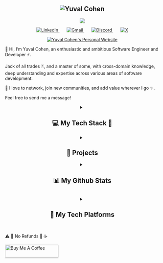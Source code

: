 <h2 align="center">
  <img src="https://readme-typing-svg.demolab.com?font=Fira+Code&size=35&duration=50&pause=3000&color=32de84&center=true&vCenter=true&width=500&height=50&lines=Yuval+Cohen;" alt="Yuval Cohen" />
</h2>
<p align="center">
  <a href="https://github.com/yuval-cohen-dev">
    <img src="https://readme-typing-svg.demolab.com/?lines=Software%20Engineer;Researcher%20and%20Developer;Lifelong%20Learner%20and%20Thinker&font=FiraCode%C2%A2er=true&width=440&height=45&color=DA70D6&vCenter=true&pause=1000&size=22" 
        />
    </a>
</p>
<p align="center">
    <a href="https://www.linkedin.com/in/yuval-cohen-dev">
        <img 
            alt="LinkedIn" 
            title="LinkedIn" 
            src="https://img.shields.io/badge/LinkedIn-0077B5?style=for-the-badge&logo=invision&logoColor=white"/>
    </a>
    &#8287;&#8287;&#8287;&#8287;&#8287;
    <a href="mailto:cohenyuval315@gmail.com">
        <img 
            alt="Gmail" 
            title="Email" 
            src="https://img.shields.io/badge/Gmail-B22222?style=for-the-badge&logo=gmail&logoColor=white"/>
    </a>    
    &#8287;&#8287;&#8287;&#8287;&#8287;          
    <a href="https://discord.com/users/355745340441362432">
        <img 
            alt="Discord" 
            title="Discord" 
            src="https://img.shields.io/badge/Discord-5865F2?style=for-the-badge&logo=discord&logoColor=white"/>
    </a>     
    &#8287;&#8287;&#8287;&#8287;&#8287;
    <a href="https://twitter.com/@YwblK">
        <img 
            alt="X" 
            title="X (formerly Twitter)" 
            src="https://img.shields.io/badge/twitter-000000?style=for-the-badge&logo=X&logoColor=white"/>
    </a> 
</p>

<p align="center">
<div align="center">
<a href="https://www.yuval-cohen.com" target="_blank">
    <img 
        alt="Yuval Cohen's Personal Website" 
        title="Yuval Cohen" 
        src="https://img.shields.io/badge/Personal%20Website-%20Y%20C%20-black?style=for-the-badge&logo=awwwards&logoColor=black&labelColor=91DD93"/>
    </a>
</div>
</p>
<div>
<p>
👋 Hi, I’m Yuval Cohen, an enthusiastic and ambitious Software Engineer and Developer ⚡️.
</p>

<p >
Jack of all trades 🃏, and a master of some, with cross-domain knowledge, deep understanding and expertise across various areas of software development.
</p>

<p >
🤝 I love to network, join new communities, and add value wherever I go ✨. 
</p>
<p >
 Feel free to send me a message!
 </p>
</div>    
<div align="center">
<details> 
    <summary>
        <h2>💻 My Tech Stack 📱</h2>
    </summary>
    </br>
    <p><span> 
        ⚠️ <strong>Important!</strong>
    </span>

⚠️ <strong>Important!</strong>: My tech stack follows a **top-left to bottom-right**. Please Keep this in mind as you explore!.
The Order hierarchy based , on 🏆 experience, 🚀 frequency of use, ❤️ preference, or 🎯 go-to choices. 

⚠️ <strong>Important!</strong>: This isn't a comprehensive list. Some lesser-known or use-case-specific technologies and libraries aren’t included here. Consider this a general overview of my main tools!

⚠️ <strong>Important!</strong>: Some sections may appear detailed or repetitive, but I assure you everything here is accurate and honest. While there are other topics I might explore in the future, I’ve only included skills and knowledge I have real experience with.
 This list reflects over decades of hands-on work in planning, designing, implementing, and testing, in addition to my bachelor’s degree.
</p>
</br>
<h3>
    👨‍💻 My Programming Languages
</h3>
</br>
<p>
    <a href="https://github.com/search?q=user%3Acohenyuval315+language%3Apython"><img alt="Python" src="https://img.shields.io/badge/Python-3776AB.svg?logo=python&logoColor=white"></a>
    <a href="https://github.com/search?q=user%3Acohenyuval315+language%3Ajavascript"><img alt="JavaScript" src="https://img.shields.io/badge/JavaScript-F7DF1E.svg?logo=javascript&logoColor=black"></a>
    <a href="https://github.com/search?q=user%3Acohenyuval315+language%3AtypeScript"><img alt="TypeScript" src="https://img.shields.io/badge/TypeScript-007ACC.svg?logo=typescript&logoColor=white"></a>
    <a href="https://github.com/search?q=user%3Acohenyuval315+language%3Ac"><img alt="C" src="https://custom-icon-badges.demolab.com/badge/C-00599C.svg?logo=c-in-hexagon&logoColor=white"></a>
    <a href="https://github.com/search?q=user%3Acohenyuval315+language%3Acpp"><img alt="C++" src="https://custom-icon-badges.demolab.com/badge/C++-00599C.svg?logo=cpp2&logoColor=white"></a>
    <a href="https://github.com/search?q=user%3Acohenyuval315+language%3Agolang"><img alt="Golang" src="https://img.shields.io/badge/Go-00ADD8.svg?logo=Go&logoColor=white"></a>
    <a href="https://github.com/search?q=user%3Acohenyuval315+language%3Ajava"><img alt="Java" src="https://custom-icon-badges.demolab.com/badge/Java-007396.svg?logo=java&logoColor=white"></a>
<a href="https://github.com/search?q=user%3Acohenyuval315+language%3Asql"><img alt="SQL" src="https://custom-icon-badges.demolab.com/badge/SQL-025E8C.svg?logo=database&logoColor=white"></a>    
    <a href="https://github.com/search?q=user%3Acohenyuval315+language%3Abash"><img alt="Bash" src="https://img.shields.io/badge/Bash-121011.svg?logo=gnu-bash&logoColor=white"></a>
    <a href="https://github.com/search?q=user%3Acohenyuval315+language%3Acsharp"><img alt="C#" src="https://custom-icon-badges.demolab.com/badge/C%23-68217A.svg?logo=cs2&logoColor=white"></a>
    <a href="https://github.com/search?q=user%3Acohenyuval315+language%3Scala"><img alt="Scala" src="https://custom-icon-badges.demolab.com/badge/Scala-DC322F.svg?logo=scala&logoColor=white"></a>    
    <a href="https://github.com/search?q=user%3Acohenyuval315+language%3Aassembly"><img alt="MIPS Assembly" src="https://custom-icon-badges.demolab.com/badge/Assembly-525252.svg?logo=asm-hex&logoColor=white"></a>
    </br>
    </br>    
    <h4> Markup and Data Formats</h4>
    <a href="https://github.com/search?q=user%3Acohenyuval315+language%3Amarkdown"><img alt="Markdown" src="https://img.shields.io/badge/Markdown-000000.svg?logo=markdown&logoColor=white"></a>    
    <a href="https://github.com/search?q=user%3Acohenyuval315+language%3Ahtml"><img alt="HTML" src="https://img.shields.io/badge/HTML-E34F26.svg?logo=html5&logoColor=white"></a>
    <a href="https://github.com/search?q=user%3Acohenyuval315+language%3Acss"><img alt="CSS" src="https://img.shields.io/badge/CSS-1572B6.svg?logo=css3&logoColor=white"></a>
    <a href="https://github.com/search?q=user%3Acohenyuval315+language%3Atex"><img alt="LaTeX" src="https://img.shields.io/badge/LaTeX-008080.svg?logo=LaTeX&logoColor=white"></a>
    <a href="#"><img alt="XML" src="https://img.shields.io/badge/XML-767C52.svg?logo=xml&logoColor=fff"></a>
    <a href="#"><img alt="JSON" src="https://img.shields.io/badge/JSON-000?logo=json&logoColor=fff"></a>
    <a href="#"><img alt="YAML" src="https://img.shields.io/badge/YAML-purple?logo=yaml&logoColor=fff"></a>
    <a href="#"><img alt="Protobuf" src="https://img.shields.io/badge/Protobuf-white?logo=protobuf&logoColor=fff"></a>
    <a href="#"><img alt="Binary" src="https://img.shields.io/badge/Binary-000?logo=archive&style=flat&logoColor=fff"></a>
</p>
</br>
<h3>
⚔️ My Core Stack 🛡
</h3>
</br>
<p>
    These are the tools and technologies that are always by my side when I code.
</p>
</br>
<p>
        <a href="#"><img alt="Linux" src="https://img.shields.io/badge/Linux-black.svg?style=for-the-badge&logo=linux&logoColor=white"></a>   
        <a href="#"><img alt="Ubuntu" src="https://img.shields.io/badge/Ubuntu-E95420?style=for-the-badge&logo=ubuntu&logoColor=white"></a>      
        <a href="#"><img alt="Oh My Zsh" src="https://img.shields.io/badge/Zsh-4E4E4E?logo=zsh&style=for-the-badge&logoColor=ffffff"></a>     
        <a href="#"><img alt="Git" src="https://img.shields.io/badge/Git-F05032.svg?logo=git&logoColor=white&style=for-the-badge"></a>                     
        <a href="#"><img alt="Docker" src="https://img.shields.io/badge/Docker-2496ED.svg?style=for-the-badge&logo=docker&logoColor=white"></a>
        <a href="#"><img alt="Docker Compose" src="https://img.shields.io/badge/Docker%20Compose-FF5C8D.svg?style=for-the-badge&logo=docker&logoColor=white"></a>        
        <a href="#"><img alt="Dev Containers" src="https://img.shields.io/static/v1?style=for-the-badge&message=Devcontainers&color=2496ED&logo=Docker&logoColor=FFFFFF&label="/></a>   
        <a href="#"><img alt="Visual_Studio_Code" src ="https://img.shields.io/badge/Visual_Studio_Code-0078D4?style=for-the-badge&logo=visual%20studio%20code&logoColor=white"></a>                          
    </p>   
</br>
<h3>
🏰 My Main IDEs  🛸
</h3>
</br>
<p>
    I'm also familiar with others like Android Studio, R, and Eclipse, but I mainly use the ones listed here.
</p>
</br>
<p>              
        <a href="#"><img alt="Visual_Studio_Code" src ="https://img.shields.io/badge/Visual_Studio_Code-0078D4?style=for-the-badge&logo=visual%20studio%20code&logoColor=white"></a>    
        <a href="#"><img alt="Pycharm" src="https://img.shields.io/badge/PyCharm-000000.svg?&style=for-the-badge&logo=PyCharm&logoColor=white"></a>        
        <a href="#"><img alt="Visual Studio" src ="https://img.shields.io/badge/Visual_Studio-5C2D91?style=for-the-badge&logo=visual%20studio&logoColor=white"></a> 
        </br>                                        
    </p>    

</br>
<details>
    <summary>
        <h3>🛠️ My Tech Stack Breakdown ⛏</h3>
    </summary>   
    <p>
        Frameworks and libraries are listed by programming language. 
        🔝 The top ones are core and used indefinitely, 
        while project-specific tools 🔧 are not included—only the main ones are shown.
    </p>   
    <details>
        <summary><h3>🐉 Python 🐲</h3></summary> 
        </br>
        <p>
            Python is one of my goto programing languages. I’m well-versed in its built-in libraries and follow PEP guidelines, with experience rooted in practical use and the official documentation.
        </p>
        </br>
        <p>
            <a href="#"><img alt="pyproject.toml" src="https://img.shields.io/badge/pyproject.toml-FB9CD7?style=for-the-badge&logo=python&logoColor=black"/></a>
            <a href="#"><img alt="pip" src="https://img.shields.io/badge/pip-3776AB?style=for-the-badge&logo=pypi&logoColor=white"/></a>
            <a href="#"><img alt="uv" src="https://img.shields.io/badge/uv-FFD43B?style=for-the-badge&logo=python&logoColor=black"/></a>
            <a href="#"><img alt="ruff" src="https://img.shields.io/badge/ruff-%23d7ff64?style=for-the-badge&logo=ruff&logoColor=black"/></a>
            <a href="#"><img alt="pre-commit" src="https://img.shields.io/badge/pre%20commit-blue?style=for-the-badge&logo=pre-commit&logoColor=white"/></a>
            <a href="#"><img alt="black" src="https://img.shields.io/badge/black-black?style=for-the-badge"/></a>
            <a href="#"><img alt="isort" src="https://img.shields.io/badge/isort-1f425f?style=for-the-badge&logo=python&logoColor=white"/></a>
            <a href="#"><img alt="pylint" src="https://img.shields.io/badge/pylint-FFD43B?style=for-the-badge&logo=python&logoColor=black"/></a>
            <a href="#"><img alt="pyright" src="https://img.shields.io/badge/pyright-007ACC?style=for-the-badge&logo=typescript&logoColor=white"/></a>
            <a href="#"><img alt="mypy" src="https://img.shields.io/badge/mypy-2C5F2D?style=for-the-badge&logo=python&logoColor=white"/></a>                
        <p>        
        <br/>
            <h4> 🚀 Frameworks </h4>
            </br>
            <p>
                <a href="#"><img alt="cython" src="https://img.shields.io/badge/cython-%23dffcef.svg?style=for-the-badge&logo=python&logoColor=lightgreen"/></a>
                <a href="#"><img alt="pytest" src="https://img.shields.io/badge/pytest-%23ffffff.svg?style=for-the-badge&logo=pytest&logoColor=2f9fe3"/></a>
                <a href="#"><img alt="Pydantic" src="https://img.shields.io/badge/Pydantic-E92063?style=for-the-badge&logo=Pydantic&logoColor=white"/></a>
                <a href="#"><img alt="sqlalchemy" src="https://img.shields.io/badge/sqlalchemy-%23013243.svg?style=for-the-badge&logo=python&logoColor=white"/></a>
                <a href="#"><img alt="fastapi" src="https://img.shields.io/badge/fastapi-109989?style=for-the-badge&logo=FASTAPI&logoColor=white"/></a>
                <a href="#"><img alt="starlette" src="https://img.shields.io/badge/starlette-%23ffaaff.svg?style=for-the-badge&logo=python&logoColor=purple"/></a>
                <a href="#"><img alt="uvicorn" src="https://img.shields.io/badge/uvicorn-%23ffadda.svg?style=for-the-badge&logo=python&logoColor=black"/></a>
                <a href="#"><img alt="gunicorn" src="https://img.shields.io/badge/gunicorn-%23ffffff.svg?style=for-the-badge&logo=python&logoColor=black"/></a>
                <a href="#"><img alt="Flask" src="https://img.shields.io/badge/Flask-000000?style=for-the-badge&logo=flask&logoColor=white"/></a>
                <a href="#"><img alt="Django" src="https://img.shields.io/badge/Django-092E20?style=for-the-badge&logo=django&logoColor=green"/></a>
                </br>
                </br>
                <a href="#"><img alt="AI And Machine Learning" src="https://img.shields.io/badge/AI%20and%20Machine Learning-black?style=for-the-badge&logo=python&logoColor=black&label=described below"/></a>    
            </p>                     
        <br/>
            <h4>📚 Libraries 📖</h4>
            </br>
            <p>
                <a href="#"><img alt="Locust" src="https://img.shields.io/badge/Locust-%23ffffff.svg?style=for-the-badge&logo=Locust&logoColor=2f9fe3"/></a>
                <a href="#"><img alt="Scrapy" src="https://img.shields.io/badge/Scrapy-%23ffffff.svg?style=for-the-badge&logo=beautifulsoup&logoColor=2f9fe3"/></a>    
                <a href="#"><img alt="BeautifulSoup" src="https://img.shields.io/badge/BeautifulSoup-%23ffffff.svg?style=for-the-badge&logo=beautifulsoup&logoColor=2f9fe3"/></a>
                <a href="#"><img alt="selenium" title="selenium" src="https://img.shields.io/badge/-selenium-%43B02A?style=for-the-badge&logo=selenium&logoColor=white"/></a>
            </p>
        </br>
        <h4>🪛 Tools 📖</h4>
        <p>
                I'm familiar with a variety of excellent tools, but I prefer the top ones. That said, the following tools hold a special place in my stack and are used on many occasions for their unique value.
        </p>     
        </br>
        <p>
            <a href="#"><img alt="pyenv" src="https://img.shields.io/badge/pyenv-4B8BBE?style=for-the-badge&logo=python&logoColor=white"/></a>
            <a href="#"><img alt="bandit" src="https://img.shields.io/badge/bandit-red?style=for-the-badge&logo=python&logoColor=white"/></a>
            <a href="#"><img alt="flake8" src="https://img.shields.io/badge/flake8-lightgrey?style=for-the-badge&logo=python&logoColor=black"/></a>
            <a href="#"><img alt="autopep8" src="https://img.shields.io/badge/autopep8-00A896?style=for-the-badge&logo=python&logoColor=white"/></a>
            <a href="#"><img alt="pyupdate" src="https://img.shields.io/badge/pyupdate-orange?style=for-the-badge&logo=python&logoColor=white"/></a>
            <a href="#"><img alt="creosote" src="https://img.shields.io/badge/CREOSOTE-8B0000?style=for-the-badge&logo=python&logoColor=white"/></a>
            <a href="#"><img alt="Code spell" src="https://img.shields.io/badge/codespell-4285F4?style=for-the-badge&logo=pre-commit&logoColor=FAB040"></a>           
        </p>
    </br>
    </details>
    <!-- 
     -->
    <details>
        <summary><h3>🐬 Javascript / Typescript ❄️</h3></summary> 
        <p>
            🏴‍☠️ Pirates 🦜
        </p>
        <p>
            <a href="#"><img alt="Node.js" src="https://img.shields.io/badge/Node%20js-339933?style=for-the-badge&logo=nodedotjs&logoColor=white" /></a>
            <a href="#"><img alt="npm" src="https://img.shields.io/badge/npm-CB3837?style=for-the-badge&logo=npm&logoColor=white" /></a>
            <a href="#"><img alt="Yarn" src="https://img.shields.io/badge/Yarn-2C8EBB?style=for-the-badge&logo=yarn&logoColor=white" /></a>
            <a href="#"><img alt="Bun" src="https://img.shields.io/badge/Bun-%23000000.svg?style=for-the-badge&logo=bun&logoColor=white" /></a>     
        </p>   
            <h4>🦄 Frameworks</h4>
            </br>
            <p>
                <a href="#"><img alt="Express.js" src="https://img.shields.io/badge/Express.js-%23404d59.svg?style=for-the-badge&logo=express&logoColor=%2361DAFB" /></a>
                <a href="#"><img alt="Fastify" src="https://img.shields.io/badge/-Fastify-000000?style=for-the-badge&logo=fastify&logoColor=white" /></a>
                <a href="#"><img alt="React" src="https://img.shields.io/badge/React-20232A?style=for-the-badge&logo=react&logoColor=61DAFB" /></a>
                <a href="#"><img alt="React Native" src="https://img.shields.io/badge/react_native-%2320232a.svg?style=for-the-badge&logo=react&logoColor=%2361DAFB" /></a>                    
                <a href="#"><img alt="Next.js" src="https://img.shields.io/badge/next%20js-000000?style=for-the-badge&logo=nextdotjs&logoColor=white" /></a>
                <a href="#"><img alt="Redux" src="https://img.shields.io/badge/Redux-593D88?style=for-the-badge&logo=redux&logoColor=white" /></a>
                <a href="#"><img alt="RxJS" src="https://img.shields.io/badge/rxjs-%23B7178C.svg?style=for-the-badge&logo=reactivex&logoColor=white" /></a>
                <a href="#"><img alt="Expo" src="https://img.shields.io/badge/Expo-white?logo=expo&style=for-the-badge&logoColor=blue" /></a>
                <a href="#"><img alt="Electron" src="https://img.shields.io/badge/Electron-2B2E3A?logo=electron&style=for-the-badge&logoColor=%2361DAFB" /></a>
                <a href="#"><img alt="Jest" src="https://img.shields.io/badge/Jest-C21325?style=for-the-badge&logo=jest&logoColor=white" /></a>
                <a href="#"><img alt="TailwindCSS" src="https://img.shields.io/badge/TailwindCSS-38B2AC?style=for-the-badge&logo=tailwindcss&logoColor=white" /></a>    
            </p>                    
          <h4>🦚 Tools</h4>
            </br>
            <p>
                <a href="#"><img alt="Webpack" src="https://img.shields.io/badge/webpack-%238DD6F9.svg?style=for-the-badge&logo=webpack&logoColor=black" /></a>                    
                <a href="#"><img alt="ESLint" src="https://img.shields.io/badge/ESLint-4B32C3?style=for-the-badge&logo=eslint&logoColor=white" /></a>
                <a href="#"><img alt="Babel" src="https://img.shields.io/badge/lint--staged-46a2f1?style=for-the-badge&logo=github-actions&logoColor=white" /></a>
                <a href="#"><img alt="Prettier" src="https://img.shields.io/badge/Prettier-F7B93E?style=for-the-badge&logo=prettier&logoColor=black" /></a>
                <a href="#"><img alt="Husky" src="https://img.shields.io/badge/Husky-000000?style=for-the-badge&logo=husky&logoColor=white" /></a>
                <a href="#"><img alt="lint-staged" src="https://img.shields.io/badge/lint--staged-46a2f1?style=for-the-badge&logo=github-actions&logoColor=white" /></a>
            </p>
            <h4>🦩 Libraries</h4>
            </br>
            <p>
                <a href="#"><img alt="Lodash" src="https://img.shields.io/badge/Lodash-3492FF?style=for-the-badge&logo=lodash&logoColor=white" /></a>
                <a href="#"><img alt="Date-fns" src="https://img.shields.io/badge/Date--fns-29b6f6?style=for-the-badge&logo=javascript&logoColor=white" /></a>
                <a href="#"><img alt="Zod" src="https://img.shields.io/badge/zod-%233068b7.svg?style=for-the-badge&logo=zod&logoColor=white" /></a>
                <a href="#"><img alt="d3.js" src="https://img.shields.io/badge/d3%20js-F9A03C?style=for-the-badge&logo=d3.js&logoColor=white" /></a>
                <a href="#"><img alt="PixiJS" src="https://img.shields.io/badge/Pixijs%20js-F9A03C?style=for-the-badge&logo=d3.js&logoColor=white" /></a>
                <a href="#"><img alt="Framer Motion" src="https://img.shields.io/badge/Framer%20Motion-EA4C89?style=for-the-badge&logo=framer&logoColor=white" /></a>
                <a href="#"><img alt="Moment.js" src="https://img.shields.io/badge/Moment.js-8D46E7?style=for-the-badge&logo=moment&logoColor=white" /></a>
                <a href="#"><img alt="Quill" src="https://img.shields.io/badge/Quill-000000?style=for-the-badge&logo=quill&logoColor=white" /></a>
                <a href="#"><img alt="Draft.js" src="https://img.shields.io/badge/Draft.js-000000?style=for-the-badge&logo=draft.js&logoColor=white" /></a>
            </p>
            </br>
            </br>
    </details>
    <!-- 
     -->
    <details>
        <summary><h3>🦍 C / C++ 🦅</h3></summary>    
        <p>
            C and C++ are powerful but need the right use case to shine. Python usually wins for efficiency, but I enjoy dabbling in parallel and distributed computing, and have fun with Unity and Arduino projects.
        </p>   
        <p>                
            <a href="#"><img alt="Makefile" src="https://img.shields.io/badge/makefile-red.svg?style=for-the-badge&logo=makefile&logoColor=black"></a>                   
            <a href="#"><img alt="MPI" src="https://img.shields.io/badge/MPI-%23FFFFFF.svg?style=for-the-badge&logoColor=white"/></a>  
            <a href="#"><img alt="OpenMP" src="https://img.shields.io/badge/OpenMP-%2376B900.svg?style=for-the-badge&logoColor=white"/></a>          
            <a href="#"><img alt="Cuda" src="https://img.shields.io/badge/cuda-000000.svg?style=for-the-badge&logo=nVIDIA&logoColor=green"></a>                
            <a href="#"><img alt="OpenCV" src="https://img.shields.io/badge/opencv-%23white.svg?style=for-the-badge&logo=opencv&logoColor=white"/></a>             
            <a href="#"><img alt="OpenGL" src="https://img.shields.io/badge/OpenGL-%23FFFFFF.svg?style=for-the-badge&logo=opengl"/></a>   
            <a href="#"><img alt="Unity" src ="https://img.shields.io/badge/Unity-00979D?style=for-the-badge&logo=unity&logoColor=white"></a>                       
            <a href="#"><img alt="Arduino" src ="https://img.shields.io/badge/Arduino-00979D?style=for-the-badge&logo=arduino&logoColor=white"></a>                       
        </p>
        </br>
        </br>
    </details>            
    <details>
        <summary><h3>🦕 Java / Scala 🐦‍🔥</h3></summary>
        <p>
        </br>
            <a href="#"><img alt="Spring Boot" src="https://img.shields.io/badge/Spring%20Boot-6DB33F?style=for-the-badge&logo=springboot&logoColor=fff"></a>      
            <a href="#"><img alt="gradle" src ="https://img.shields.io/badge/gradle-02303A?style=for-the-badge&logo=gradle&logoColor=white"></a>          
            <a href="#"><img alt="Android" src="https://img.shields.io/badge/Android-3DDC84?style=for-the-badge&logo=android&logoColor=white"></a> 
            <a href="#"><img alt="Spark" src="https://img.shields.io/badge/Spark-3DDC84?style=for-the-badge&logo=spark&logoColor=white"></a>   
        </p>
    </details>
    </br>
    </br>
</details>                                

<details>
    <summary><h3>✈️ Softwares</h3></summary>  
    </br>
    <p>
        Tools I'm familiar with, enjoy working with, and find incredibly powerful.
    </p>
    </br>
    <p>
        <a href="#"><img alt="Apache Kafka" src="https://img.shields.io/badge/Apache_Kafka-231F20?style=for-the-badge&logo=apache-kafka&logoColor=white"></a>
        <a href="#"><img alt="Apache_Spark" src ="https://img.shields.io/badge/Apache_Spark-FFFFFF?style=for-the-badge&logo=apachespark&logoColor=#E35A16"></a>
        <a href="#"><img alt="Nginx" src="https://img.shields.io/badge/nginx-%23009639.svg?style=for-the-badge&logo=nginx&logoColor=white"></a>
        <a href="#"><img alt="Kubernetes" src="https://img.shields.io/badge/Kubernetes-326CE5?style=for-the-badge&logo=Kubernetes&logoColor=white"></a>            
        <a href="#"><img alt="Jenkins" src="https://img.shields.io/badge/jenkins-%232C5263.svg?style=for-the-badge&logo=jenkins&logoColor=white"></a>
        <a href="#" ><img alt="grafana" title="Microsoft Teams" src="https://img.shields.io/badge/grafana-%23F46800.svg?style=for-the-badge&logo=grafana&logoColor=white"></a>
        <a href="#" ><img alt="Prometheus" title="Microsoft Teams" src="https://img.shields.io/badge/Prometheus-E6522C?style=for-the-badge&logo=Prometheus&logoColor=white"></a>                 
        <a href="#"><img alt="Hadoop" src ="https://img.shields.io/badge/rabbitmq-%23FF6600.svg?&style=for-the-badge&logo=rabbitmq&logoColor=white"></a>                  
        <a href="#"><img alt="Rabbit MQ" src ="https://img.shields.io/badge/rabbitmq-%23FF6600.svg?&style=for-the-badge&logo=rabbitmq&logoColor=white"></a>              
        <a href="#" ><img alt="OpenTelemetry" title="Microsoft Teams" src="https://img.shields.io/badge/OpenTelemetry-FFFFFF?&style=for-the-badge&logo=opentelemetry&logoColor=black"></a>          
    </p>      
    </br>  
</details>     

<!-- <details>
    <summary><h3>Frameworks</h3></summary>  
    </br>
    <p>
    </p>
    </br>
    <p>         
        <a href="#" ><img alt="OpenTelemetry" title="Microsoft Teams" src="https://img.shields.io/badge/OpenTelemetry-FFFFFF?&style=for-the-badge&logo=opentelemetry&logoColor=black"></a>          
    </p>        
</details>        -->

<details>
        <summary><h3>💣 My Databases 🧨</h3></summary>  
        </br>
        <p>
            PostgreSQL is my go-to for SQL databases, while MongoDB is my preferred choice for NoSQL or vectors. Redis is a powerhouse as an in-memory database—flexible and with endless use cases. SQLite has always been reliable. Elasticsearch is something I often find myself needing for various projects. Cassandra is a beautiful distributed database I’d love to use more often when the right use case arises.
        </p>
        </br>
        <p>
            <a href="#"><img alt="PostgreSQL" src ="https://img.shields.io/badge/postgres-%23316192.svg?style=for-the-badge&logo=postgresql&logoColor=white"></a>    
            <a href="#"><img alt="MongoDB" src ="https://img.shields.io/badge/MongoDB-4ea94b.svg?style=for-the-badge&logo=mongodb&logoColor=white"></a>        
            <a href="#"><img alt="Redis" src ="https://img.shields.io/badge/redis-%23DD0031.svg?&style=for-the-badge&logo=redis&logoColor=white"></a>          
            <a href="#"><img alt="SQLite" src ="https://img.shields.io/badge/SQLite-07405e.svg?style=for-the-badge&logo=sqlite&logoColor=white"></a>     
            <a href="#"><img alt="Elastic_Search" src ="https://img.shields.io/badge/Elastic_Search-005571?style=for-the-badge&logo=elasticsearch&logoColor=white"></a>                           
            <a href="#"><img alt="Cassandra" src ="https://img.shields.io/badge/Cassandra-%231287B1.svg?style=for-the-badge&logo=apache-cassandra&logoColor=white"></a>        
            <a href="#"><img alt="DynamoDB" src ="https://img.shields.io/badge/DynamoDB-4053D6?style=for-the-badge&logo=amazondynamodb&logoColor=fff"></a>      
            <a href="#"><img alt="Neo4j" src ="https://img.shields.io/badge/Neo4j-008CC1?style=for-the-badge&logo=neo4j&logoColor=white"></a>   
            <a href="#"><img alt="MySQL" src="https://img.shields.io/badge/mysql-4479A1.svg?style=for-the-badge&logo=mysql&logoColor=white"></a>
            <a href="#"><img alt="Oracle" src ="https://img.shields.io/badge/Oracle-F00000.svg?style=for-the-badge&logo=oracle&logoColor=white"></a>                          
            <a href="#"><img alt="Microsoft SQL Server" src ="https://img.shields.io/badge/Microsoft%20SQL%20Server-CC2927?style=for-the-badge&logo=microsoft%20sql%20server&logoColor=white"></a>
        </p>
</details>   

<details>
        <summary><h3>🚀 My Deployment & Hosting</h3></summary>  
        </br>
        <p>
            I'm grateful for GitHub for free hosting with GitHub Pages, and GitHub Actions is a fantastic tool. I’ve used Heroku in the past and now rely on Vercel for free hosting. For servers, I use AWS EC2, EKS, or other AWS services. Domains are purchased through GoDaddy, and Cloudflare is a must-have for every website I manage. I'll likely explore more cloud providers in the future, such as GCP and Azure.
        </p>     
        </br>
        <p>  
            <a href="#"><img alt="GitHub Pages" src="https://img.shields.io/badge/GitHub%20Pages-121013?style=for-the-badge&logo=github&logoColor=white"></a>
            <a href="#"><img alt="Github Actions" src="https://img.shields.io/badge/Github%20Actions-282a2e?style=for-the-badge&logo=githubactions&logoColor=367cfe"></a>            
            <a href="#"><img alt="Heroku" src="https://img.shields.io/badge/Heroku-430098.svg?style=for-the-badge&logo=heroku&logoColor=white"></a>    
            <a href="#"><img alt="Vercel" src="https://img.shields.io/badge/Vercel-000000.svg?style=for-the-badge&logo=vercel"></a>
            <a href="#"><img alt="AWS" src="https://img.shields.io/badge/AWS-000000.svg?style=for-the-badge&logo=amazon&logoColor=yellow"></a>        
            <a href="#"><img alt="GoDaddy" src="https://img.shields.io/badge/GoDaddy-white.svg?style=for-the-badge&logo=godaddy&logoColor=olive"></a>
            <a href="#"><img alt="Cloudflare" src="https://img.shields.io/badge/Cloudflare-white.svg?style=for-the-badge&logo=cloudflare&logoColor=orange"></a>                
            <!-- 
            <a href="#"><img alt="Microsoft Azure" src="https://img.shields.io/badge/DigitalOcrean-white.svg?logo=digitalocean&logoColor=blue"></a>       
            <a href="#"><img alt="Google Cloud" src="https://img.shields.io/badge/Google_Cloud-4285F4?style=for-the-badge&logo=google-cloud&logoColor=white"></a>                     
            <a href="#"><img alt="Azure" src="https://img.shields.io/badge/Microsoft_Azure-0089D6?style=for-the-badge&logo=microsoft-azure&logoColor=white"></a>                 
            <a href="#"><img alt="GCP" src="https://img.shields.io/badge/GCP-white.svg?logo=gcp&logoColor=blue"></a>   
             -->            
        </p>  
</details>   

<!-- 
<details >
    <summary><h3>My Programming SKills</h3></summary>       
        <details open>
            <summary><h4>My Paradigms</h4></summary>  
            <p>
                <a href="#"><img alt="Object-Oriented Programming (OOP)" src="https://img.shields.io/badge/OOP-006F68?style=for-the-badge"></a>
                <a href="#"><img alt="Functional Programming" src="https://img.shields.io/badge/Functional%20Programming-5D7F54?style=for-the-badge"></a>
                <a href="#"><img alt="Reactive Programming" src="https://img.shields.io/badge/Reactive%20Programming-4B6A6D?style=for-the-badge"></a>
                <a href="#"><img alt="Concurrent Programming" src="https://img.shields.io/badge/Concurrent%20Programming-8B7F00?style=for-the-badge"></a>
                <a href="#"><img alt="Parallel Programming" src="https://img.shields.io/badge/Parallel%20Programming-AE8C00?style=for-the-badge"></a>
                <a href="#"><img alt="Distributed Programming" src="https://img.shields.io/badge/Distributed%20Programming-407C48?style=for-the-badge"></a>
                <a href="#"><img alt="Aspect-Oriented Programming" src="https://img.shields.io/badge/ACP-407C48?style=for-the-badge"></a>
                <a href="#"><img alt="Generic Programming" src="https://img.shields.io/badge/Generic-407C48?style=for-the-badge"></a>
                <a href="#"><img alt="Contract Programming" src="https://img.shields.io/badge/Contract%20Programming-407C48?style=for-the-badge"></a>
                <a href="#"><img alt="Cloud Computing" src="https://img.shields.io/badge/Cloud%20Computing-00B39F?style=for-the-badge"></a>
            </p>
        </details> 
        <details open>
            <summary><h4>My Core Concepts and basics</h4></summary>  
            <p>
                <a href="#"><img alt="Data Structures" src="https://img.shields.io/badge/Data%20Structures-4C89B9?style=for-the-badge"></a>
                <a href="#"><img alt="Algorithms" src="https://img.shields.io/badge/Algorithms-4C89B9?style=for-the-badge"></a>
                <a href="#"><img alt="Design Patterns" src="https://img.shields.io/badge/Design%20Patterns-76C876?style=for-the-badge"></a>
                <a href="#"><img alt="Single responsibility, Open–closed, Liskov substitution, Interface segregation, Dependency inversion (SOLID)" src="https://img.shields.io/badge/SOLID-3A8BB6?style=for-the-badge"></a>
                <a href="#"><img alt="DRY" src="https://img.shields.io/badge/DRY-3A8BB6?style=for-the-badge"></a>
                <a href="#"><img alt="Keep it simple stupid(KISS)" src="https://img.shields.io/badge/KISS-3A8BB6?style=for-the-badge"></a>
                <a href="#"><img alt="You Aren't Gonna Need It(YAGNI)" src="https://img.shields.io/badge/YAGNI-3A8BB6?style=for-the-badge"></a>
                <a href="#"><img alt="easier to ask forgiveness than permission(EAFP)" src="https://img.shields.io/badge/EAFP-3A8BB6?style=for-the-badge"></a>
                <a href="#"><img alt="Look before you leap(LBYL)" src="https://img.shields.io/badge/LBYL-3A8BB6?style=for-the-badge"></a>                
                <a href="#"><img alt="single source of truth (SSOT)" src="https://img.shields.io/badge/SSOT-3A8BB6?style=for-the-badge"></a>
                <a href="#"><img alt="command–query separation (CQS)" src="https://img.shields.io/badge/CQS-3A8BB6?style=for-the-badge"></a>
                <a href="#"><img alt="Observability" src="https://img.shields.io/badge/Observability-7F9EC3?style=for-the-badge"></a>
                <a href="#"><img alt="Code Quality" src="https://img.shields.io/badge/Code%20Quality-55CC00?style=for-the-badge"></a>
                <a href="#"><img alt="Debugging" src="https://img.shields.io/badge/Debugging-FF8C00?style=for-the-badge"></a>
                <a href="#"><img alt="Testing" src="https://img.shields.io/badge/Testing-FF8C00?style=for-the-badge"></a>
                <a href="#"><img alt="Deployment" src="https://img.shields.io/badge/Deployment-FF8C00?style=for-the-badge"></a>
                <a href="#"><img alt="Profiling" src="https://img.shields.io/badge/Profiling-13A693?style=for-the-badge"></a>
                <a href="#"><img alt="Error Handling" src="https://img.shields.io/badge/Error%20Handling-F44336?style=for-the-badge"></a>
                <a href="#"><img alt="Refactoring" src="https://img.shields.io/badge/Refactoring-8A2D95?style=for-the-badge"></a>
                <a href="#"><img alt="Version Control" src="https://img.shields.io/badge/Version%20Control-8A2D95?style=for-the-badge"></a>
                <a href="#"><img alt="Documentation" src="https://img.shields.io/badge/Documentation-FFB700?style=for-the-badge"></a>
                <a href="#"><img alt="Security" src="https://img.shields.io/badge/Security-FF5147?style=for-the-badge"></a>
            </p>
            </details>       
            <details open>
            <summary><h4>My Methodologies</h4></summary>  
                <p>
                    <a href="#"><img alt="CI/CD" src="https://img.shields.io/badge/CI%2FCD-FF6A33?style=for-the-badge"></a>
                    <a href="#"><img alt="Domain-Driven Design (DDD)" src="https://img.shields.io/badge/DDD-4E73DF?style=for-the-badge"></a>
                    <a href="#"><img alt="Agile Methodology" src="https://img.shields.io/badge/Agile%20Methodology-FFB1C1?style=for-the-badge"></a>
                    <a href="#"><img alt="Scrum" src="https://img.shields.io/badge/Scrum-62296B?style=for-the-badge"></a>
                    <a href="#"><img alt="Waterfall" src="https://img.shields.io/badge/Waterfall-62296B?style=for-the-badge"></a>
                    <a href="#"><img alt="Test-Driven Development (TDD)" src="https://img.shields.io/badge/TDD-E84C3C?style=for-the-badge"></a>
                    <a href="#"><img alt="Research and development (R&D)" src="https://img.shields.io/badge/Research%20and%20development-FF6A33?style=for-the-badge"></a>
                    <a href="#"><img alt="DevOps" src="https://img.shields.io/badge/DevOps-FF6A33?style=for-the-badge"></a>
                    <a href="#"><img alt="Behavior-Driven Development (BDD)" src="https://img.shields.io/badge/BDDD-E84C3C?style=for-the-badge"></a>
                </p>  
            </details>
            <details open>
            <details open>
                <summary><h4>Design & Architecture & Development</h4></summary>  
                <p>
                    <a href="#"><img alt="software development life cycle (SDLC)" src="https://img.shields.io/badge/Web%20Development-9B59B6?style=for-the-badge"></a>
                    <a href="#"><img alt="Software engineering" src="https://img.shields.io/badge/Software%20Architecture-FF6A33?style=for-the-badge"></a>
                    <a href="#"><img alt="Software Design" src="https://img.shields.io/badge/Software%20Design-FF6347?style=for-the-badge"></a>
                    <a href="#"><img alt="Software Architecture" src="https://img.shields.io/badge/Software%20Architecture-FF6A33?style=for-the-badge"></a>
                    <a href="#"><img alt="Database Design" src="https://img.shields.io/badge/Database%20Design-DB4437?style=for-the-badge"></a>
                    <a href="#"><img alt="Monolithic" src="https://img.shields.io/badge/Monolithic-FD5733?style=for-the-badge"></a>
                    <a href="#"><img alt="Microservices" src="https://img.shields.io/badge/Microservices-FF5733?style=for-the-badge"></a>
                    <a href="#"><img alt="Serverless Architecture" src="https://img.shields.io/badge/Serverless%20Computing-00BFFF?style=for-the-badge"></a>
                    <a href="#"><img alt="Distributed Systems" src="https://img.shields.io/badge/Distributed%20Systems-2980B9?style=for-the-badge"></a>
                    <a href="#"><img alt="Service-oriented architecture (SOA)" src="https://img.shields.io/badge/SOA-2980B9?style=for-the-badge"></a>
                    <a href="#"><img alt="Command Query Responsibility Segregation" src="https://img.shields.io/badge/CQRS-2980B9?style=for-the-badge"></a>
                    <a href="#"><img alt="Multitenancy" src="https://img.shields.io/badge/Multitenancy-2980B9?style=for-the-badge"></a>
                    <a href="#"><img alt="Software Development" src="https://img.shields.io/badge/Software%20Development-9B59B6?style=for-the-badge"></a>
                    <a href="#"><img alt="Web Development" src="https://img.shields.io/badge/Web%20Development-9B59B6?style=for-the-badge"></a>
                    <a href="#"><img alt="API Development" src="https://img.shields.io/badge/API%20Development-00BFFF?style=for-the-badge"></a>
                    <a href="#"><img alt="Mobile Development" src="https://img.shields.io/badge/Mobile%20Development-2980B9?style=for-the-badge"></a>
                    <a href="#"><img alt="RESTful Services" src="https://img.shields.io/badge/RESTful%20Services-7FFFD4?style=for-the-badge"></a>
                    <a href="#"><img alt="Data-Driven" src="https://img.shields.io/badge/Data%20Driven-4C8C2F?style=for-the-badge"></a>
                    <a href="#"><img alt="Event-Driven" src="https://img.shields.io/badge/Event%20Driven-4C8C2F?style=for-the-badge"></a>
                </p>
                </details>                
            <details open>
                <summary><h4>Testing</h4></summary>  
                <p>
                    <a href="#"><img alt="Unit Testing" src="https://img.shields.io/badge/Unit%20Testing-4CAF50?style=for-the-badge"></a>
                    <a href="#"><img alt="System Testing" src="https://img.shields.io/badge/System%20Testing-1E90FF?style=for-the-badge"></a>
                    <a href="#"><img alt="Load Testing" src="https://img.shields.io/badge/Load%20Testing-F08080?style=for-the-badge"></a>
                    <a href="#"><img alt="Test Automation" src="https://img.shields.io/badge/Test%20Automation-6A5ACD?style=for-the-badge"></a>
                    <a href="#"><img alt="End-to-End Testing" src="https://img.shields.io/badge/End%20to%20End%20Testing-FF6347?style=for-the-badge"></a>
                </p>
            </details>          
            <details open>
                <summary><h4>Standards & Regulations and Conventions</h4></summary> 
                <p>
                    <a href="#"><img alt="PEP 8" src="https://img.shields.io/badge/PEP%208-3083B8?style=for-the-badge"></a>
                    <a href="#"><img alt="GDPR" src="https://img.shields.io/badge/GDPR-5F6368?style=for-the-badge"></a>
                    <a href="#"><img alt="RFC" src="https://img.shields.io/badge/RFC-00B2A9?style=for-the-badge"></a>
                    <a href="#"><img alt="ISO" src="https://img.shields.io/badge/ISO%2027001-27B2B2?style=for-the-badge"></a>
                    <a href="#"><img alt="IEEE Standards" src="https://img.shields.io/badge/IEEE-000000?style=for-the-badge"></a>
                    <a href="#"><img alt="Proof of Concept (POC)" src="https://img.shields.io/badge/POC-FF6347?style=for-the-badge"></a>
                    <a href="#"><img alt="Open Systems Interconnection (OSI)" src="https://img.shields.io/badge/OSI-FF6347?style=for-the-badge"></a>
                </p>
            </details>                      
    </details>
        </p>       
        </br> 
        </br>
</details>     -->

<!-- <details open>
    <summary><h3>Specific Concepts</h3></summary>  
    <p>
        <a href="#"><img alt="Identity Management" src="https://img.shields.io/badge/Authentication%20%26%20Authorization-9B59B6?style=for-the-badge&logo=keycloak&logoColor=white"></a>
        <a href="#"><img alt="Web Scraping" src="https://img.shields.io/badge/Web%20Scraping-FF6347?style=for-the-badge&logo=scrapy&logoColor=white"></a>
        <a href="#"><img alt="Cloud Storage" src="https://img.shields.io/badge/Cloud%20Storage-1ABC9C?style=for-the-badge&logo=google-cloud&logoColor=white"></a>
        <a href="#"><img alt="WebSockets & Sockets" src="https://img.shields.io/badge/Cloud%20Computing-1ABC9C?style=for-the-badge&logo=aws&logoColor=white"></a>
    <p>      
-->

<details>
    <summary><h3>🧬 Data Science, AI and Machine Learning  🧪</h3></summary>  
    </br>
    <p>
        <a href="#"><img alt="jupyter" src="https://img.shields.io/badge/jupyter-%2300A4A6.svg?style=for-the-badge&logo=jupyter&logoColor=white"/></a>
        <a href="#"><img alt="googlecolab" src="https://img.shields.io/badge/Google%20Colab-%239C27B0.svg?style=for-the-badge&logo=googlecolab&logoColor=white"/></a>                        
        <a href="#"><img alt="numpy" src="https://img.shields.io/badge/numpy-%23013243.svg?style=for-the-badge&logo=numpy&logoColor=white"/></a>
        <a href="#"><img alt="pandas" src="https://img.shields.io/badge/pandas-%23160400.svg?style=for-the-badge&logo=pandas&logoColor=white"/></a>
        <a href="#"><img alt="scikit-learn" src="https://img.shields.io/badge/scikit--learn-%23228B22.svg?style=for-the-badge&logo=scikit-learn&logoColor=white"/></a>
        <a href="#"><img alt="Matplotlib" src="https://img.shields.io/badge/Matplotlib-%233F51B5.svg?style=for-the-badge&logo=Matplotlib&logoColor=white"/></a>
        <a href="#"><img alt="PyTorch" src="https://img.shields.io/badge/PyTorch-%23FF7F50?style=for-the-badge&logo=pytorch&logoColor=white"/></a>
        <a href="#"><img alt="Keras" src="https://img.shields.io/badge/Keras-%23D32F2F?style=for-the-badge&logo=keras&logoColor=white"/></a>
        <a href="#"><img alt="TensorFlow" src="https://img.shields.io/badge/TensorFlow-%239C27B0?style=for-the-badge&logo=tensorflow&logoColor=white"/></a>                            
        <a href="#"><img alt="transformers" src="https://img.shields.io/badge/transformers-1C3C3C?style=for-the-badge&logo=langchain&logoColor=white"/></a>
        <a href="#"><img alt="HuggingFace" src="https://img.shields.io/badge/-HuggingFace-%23FF4081?style=for-the-badge&logo=HuggingFace&logoColor=black"/></a>                            
        <a href="#"><img alt="seaborn" src="https://img.shields.io/badge/seaborn-%2314B1AB.svg?style=for-the-badge&logo=scikit-learn&logoColor=white"/></a>                            
        <a href="#"><img alt="SciPy" src="https://img.shields.io/badge/SciPy-%233F51B5.svg?style=for-the-badge&logo=SciPy&logoColor=white"/></a>
        <a href="#"><img alt="langchain" src="https://img.shields.io/badge/langchain-%230D47A1?style=for-the-badge&logo=langchain&logoColor=white"/></a>
        <a href="#"><img alt="NLTK" src="https://img.shields.io/badge/NLTK-%23FF5722?style=for-the-badge&logo=tensorflow&logoColor=white"/></a>
    </p>
    </br> 
        <h4>🤖 AI Services</h3>
        <p>
            These AI services are a huge time-saver for me, but I use them strategically. They’re not always fully reliable, especially with niche or complex topics. For non-common code or tricky subjects, they often need strong prompts and my own understanding to make them useful. Without that, they can be pretty inaccurate. I mainly rely on the classic GPT for general tasks, but I’ll switch to others when necessary, especially for quick learning with proper checks.
        </p>
        </br>
        <p>
            <a href="#"><img alt="Chat GPT" src="https://img.shields.io/badge/Chat%20GPT-black?style=for-the-badge&logo=openai&logoColor=white"></a>
            <a href="#"><img alt="Google Gemini" src="https://img.shields.io/badge/Google%20Gemini-white?style=for-the-badge&logo=googlegemini&logoColor=blue"></a>
            <a href="#"><img alt="Claude" src="https://img.shields.io/badge/Claude-8E75B2?style=for-the-badge&logo=googlegemini&logoColor=white"></a>
            <a href="#"><img alt="Blackbox AI" src="https://img.shields.io/badge/Blackbox_AI-8E75B2?style=for-the-badge&logo=googlegemini&logoColor=white"></a>
        </p>
        </br>
        <h4>💫 AI Models</h3>
        <p>
            AI models I’ve trained or run locally, often using open-source code or models from platforms like Hugging Face and Civitai.
        </p>
        </br>
        <p>
            <a href="#"><img alt="Stable diffusion" src="https://img.shields.io/badge/Stable_diffusion-8E75B2?style=for-the-badge&logo=googlegemini&logoColor=white"></a>
            <a href="#"><img alt="Stylgan" src="https://img.shields.io/badge/Stylgan-8E75B2?style=for-the-badge&logo=googlegemini&logoColor=white"></a>
            <a href="#"><img alt="Google FLAN-T5" src="https://img.shields.io/badge/Google%20FLAN-T5-blue?style=for-the-badge&logo=googlegemini&logoColor=white"></a>
        </p>
    </p>
    <br>
</details>    

<!-- <details>
    <summary><h3> Communication, Resources and Other</h3></summary>  
    <h3>🤝 Collaboration Tools</h3>
        These are the tools I’m comfortable with for working with others or teams.
    <p>
        <a href="#"><img alt="Jira" src="https://img.shields.io/badge/jira-%230A0FFF.svg?style=for-the-badge&logo=jira&logoColor=white"></a>
        <a href="#"><img alt="Slack" src="https://img.shields.io/badge/Slack-4A154B?logo=slack&style=for-the-badge&logoColor=fff"></a>
        <a href="#"><img alt="Trello" title="Trello" src="https://img.shields.io/badge/Trello-%23026AA7.svg?style=for-the-badge&logo=Trello&logoColor=white"></a>
        <a href="#"><img alt="Monday" title="Monday" src="https://img.shields.io/badge/Monday-%23026AA7.svg?style=for-the-badge&logo=monday&logoColor=white"></a>
        <a href="#"><img alt="Discord" title="Dev Pro Tips Discord Server" src="https://img.shields.io/badge/Discord-7289DA?style=for-the-badge&logo=discord&logoColor=white"></a>
        <a href="#"><img alt="Microsoft Teams" title="Microsoft Teams" src="https://img.shields.io/badge/Microsoft_Teams-6264A7?style=for-the-badge&logo=microsoft-teams&logoColor=white"></a>
        <a href="#"><img alt="Zoom" title="Zoom" src="https://img.shields.io/badge/Zoom-2D8CFF?style=for-the-badge&logo=zoom&logoColor=white"></a>
        <a href="#"><img alt="Google Meet" src="https://img.shields.io/badge/Google%20Meet-00897B?style=for-the-badge&logo=google-meet&logoColor=white"></a>
    </p>
    <h3>📠 My Office Tools</h3>
        <p>Document tools I’ve used and am familiar with.</p> 
        <p>I’ve had plenty of experience with office tools—used them all through school, high school, academia, and beyond.</p>
    <p>
        <a href="#"><img alt="Google Docs" src="https://img.shields.io/badge/Google%20Docs-4285F4?style=for-the-badge&logo=google-docs&logoColor=white"></a>
        <a href="#"><img alt="Google Sheets" src="https://img.shields.io/badge/Google%20Sheets-34A853?style=for-the-badge&logo=google-sheets&logoColor=white"></a>    
        <a href="#"><img alt="Microsoft Word" src="https://img.shields.io/badge/Microsoft_Word-2B579A?style=for-the-badge&logo=microsoft-word&logoColor=white"></a>
        <a href="#"><img alt="Microsoft Excel" src="https://img.shields.io/badge/Microsoft_Excel-217346?style=for-the-badge&logo=microsoft-excel&logoColor=white"></a>
        <a href="#"><img alt="Microsoft Powerpoint" src="https://img.shields.io/badge/Microsoft_PowerPoint-B7472A?style=for-the-badge&logo=microsoft-powerpoint&logoColor=white"></a>
        <a href="#"><img alt="OpenOffice" src="https://img.shields.io/badge/OpenOffice-0E85CD?style=for-the-badge&logo=ApacheOpenOffice&logoColor=white"></a>
        <a href="#"><img alt="LibreOffice" src="https://img.shields.io/badge/LibreOffice-18A303?style=for-the-badge&logo=LibreOffice&logoColor=white"></a>
    </p>    
    <h3>🌈 My Web Browsers</h3>
    <p>
    I stick to my browsers—no Edge, no Safari, no matter how hard Microsoft tries to convince me.
    </p>
    <p>
        <a href="#"><img alt="Google Chrome" src="https://img.shields.io/badge/Google_chrome-4285F4?style=for-the-badge&logo=Google-chrome&logoColor=white"></a>
        <a href="#"><img alt="Firefox Browser" src="https://img.shields.io/badge/Firefox_Browser-FF7139?style=for-the-badge&logo=Firefox-Browser&logoColor=white"></a>
        <a href="#"><img alt="Tor Browser" src="https://img.shields.io/badge/Tor_Browser-7D4698?style=for-the-badge&logo=Tor-Browser&logoColor=white"></a>
    </p>
    <h3>🌅 My Favorite Everyday Softwares</h3>
    <p>My personal use softwares.</p>
        <p>
            I can't live without obsidian,
            and if you like books, nothing compares to the quality of librera.
        </p>
    <p>
        <a href="#"><img alt="Obsidian" src="https://img.shields.io/badge/Obsidian-483699?style=for-the-badge&logo=Obsidian&logoColor=white"></a>
        <a href="#"><img alt="Librera" src="https://img.shields.io/badge/Librera-white?logo=obs-studio&style=for-the-badge&logoColor=black"></a>
        <a href="#"><img alt="OBS Studio" src="https://img.shields.io/badge/OBS_Studio-302E31?logo=obs-studio&style=for-the-badge&logoColor=white"></a>
        <a href="#"><img alt="Team viewer" src="https://img.shields.io/badge/Team_Viewer-blue?logo=teamviewer&style=for-the-badge&logoColor=white"></a>
        <a href="#"><img alt="Wireshark" src="https://img.shields.io/badge/Wireshark-1679A7?style=for-the-badge&logo=Wireshark&logoColor=white"></a>
        <a href="#"><img alt="uTorrent" src="https://img.shields.io/badge/uTorrent-lightgreen?style=for-the-badge&logo=utorrent&logoColor=black"></a>
        <a href="#"><img alt="SysinternalsSuite" src="https://img.shields.io/badge/SysinternalsSuite-1679A7?style=for-the-badge&logo=windows&logoColor=white"></a>
        <a href="#"><img alt="Notepad++" src="https://img.shields.io/badge/Notepad++-90E59A.svg?style=for-the-badge&logo=notepad%2B%2B&logoColor=black"></a>
        <a href="#"><img alt="Mihon" src ="https://img.shields.io/badge/Mihon-white.svg?style=for-the-badge&logo=mihon%2B%2B&logoColor=blue"></a>          
    </p>    
    <h3>💌 My Favorite Web Resources</h3>
        <p>Some websites I truly appreciate: <strong>Stack Overflow</strong> is a godsend, <strong>Wikipedia</strong> basically raised me, and <strong>GeeksforGeeks</strong> contributed a lot to my DSA. My adventures on <strong>Google Scholar</strong> and <strong>ResearchGate</strong>, exploring research papers, is truly satisfying.
    </p>  
    <p>
        <a href="#"><img alt="Stack Overflow" src="https://img.shields.io/badge/-Stack%20Overflow-FE7A16?style=for-the-badge&logo=stack-overflow&logoColor=white"></a>
        <a href="#"><img alt="Wikipedia" src="https://img.shields.io/badge/Wikipedia-%23000000.svg?style=for-the-badge&logo=wikipedia&logoColor=white"></a>
        <a href="#"><img alt="GeeksForGeeks" src="https://img.shields.io/badge/GeeksforGeeks-gray?style=for-the-badge&logo=geeksforgeeks&logoColor=35914c"></a>
        <a href="#"><img alt="Google Scholar" src="https://img.shields.io/badge/Google%20Scholar-4285F4?style=for-the-badge&logo=google-scholar&logoColor=white"></a>
        <a href="#"><img alt="ResearchGate" title="ResearchGate" src="https://img.shields.io/badge/ResearchGate-00CCBB?style=for-the-badge&logo=ResearchGate&logoColor=white"></a>
        <a href="#"><img alt="Academia" src="https://img.shields.io/badge/Academia-fff?style=for-the-badge&logo=academia&logoColor=black"></a>
        <a href="#"><img alt="W3Schools" src="https://img.shields.io/badge/W3Schools-04AA6D?style=for-the-badge&logo=W3Schools&logoColor=white"></a>
        <a href="#"><img alt="YouTube" title="YouTube" src="https://img.shields.io/badge/YouTube-%23FF0000.svg?style=for-the-badge&logo=YouTube&logoColor=white"></a>
    </p>    
    </br>
</details>
</br>
    </br> -->

</details> 

<details> 
    <summary><h2>📘 Projects</h2></summary>
    <div align="left">
        <div>
            <!-- <h3>Recent</h3> -->
            <!-- <a href="https://github.com/yuval-cohen-dev/REPO">
                <img 
                    width="278" 
                    alt="readme-typing-svg"
                    src="https://denvercoder1-github-readme-stats.vercel.app/api/pin/?username=yuval-cohen-dev&repo=REPO&theme=react&bg_color=1F222E&title_color=F85D7F&hide_border=true&icon_color=F8D866&show_icons=false" 
                />
            </a> -->
        </div>
        <div>
            <h3></h3>
        </div>
    </div>
    <p>
        <a href="https://github.com/yuval-cohen-dev?tab=repositories&sort=stargazers">
            <img 
                alt="All Repositories" 
                title="All Repositories" 
                src="https://custom-icon-badges.demolab.com/badge/-Click%20Here%20For%20All%20My%20Repos-1F222E?style=for-the-badge&logoColor=white&logo=repo"/>
        </a>
    </p>
    </br>
</details>

<details> 
    <summary><h2>📊 My Github Stats</h2></summary>
    </br>
    <p align="center">
        <a href="https://github.com/yuval-cohen-dev">
        <img 
            title="🔥 Streak Stats 🔥" 
            alt="yuval-cohen-dev's streak" 
            src="https://github-readme-streak-stats-eight.vercel.app/?user=yuval-cohen-dev&show_icons=true&theme=tokyonight&hide_border=true&short_numbers=true&background=transparent"  
        />
        </a>
        <a href="https://github.com/anuraghazra/github-readme-stats">
            <img
                alt="Cohenyuval315's Github Stats" 
                height="192px"
                src="https://denvercoder1-github-readme-stats.vercel.app/api/?username=yuval-cohen-dev&show_icons=true&include_all_commits=true&count_private=true&theme=tokyonight&hide_border=true&bg_color=00000000" 
            />
        </a>
        <a 
            href="https://github.com/anuraghazra/github-readme-stats">
            <img 
                height="192px"
                alt="Cohenyuval315's Top Languages" 
                src="https://denvercoder1-github-readme-stats.vercel.app/api/top-langs/?username=yuval-cohen-dev&langs_count=8&layout=compact&theme=tokyonight&hide_border=true&bg_color=00000000&hide=Jupyter%20Notebook,Roff" 
            />
        </a>
        <a 
            href="https://github.com/yuval-cohen-dev/github-readme-activity-graph">
            <img 
                alt="yuval-cohen-dev's Activity Graph" 
                src="https://github-readme-activity-graph.vercel.app/graph/?username=yuval-cohen-dev&bg_color=00000000&color=F8D866&line=F85D7F&point=FFFFFF&hide_border=true" 
            />
        </a>
        <h3>⚡ Recent GitHub Activity</h3>
        </br>
        </details> 
    </p>

<!--START_SECTION:activity-->

<!--END_SECTION:activity-->
</details>
<details>
    <summary><h2>💎 My Tech Platforms</h2></summary>
    </br>
    <p>                        
        <a target="_blank" href="https://github.com/yuval-cohen-dev"><img alt="Github" title="Github" src="https://img.shields.io/badge/GitHub-100000?style=for-the-badge&logo=github&logoColor=white"/></a>               
        <br/>                 
        <a target="_blank" href="https://leetcode.com/u/steel315/"><img alt="Leet Code" title="Leet Code"src="https://img.shields.io/badge/LeetCode-000000?style=for-the-badge&logo=LeetCode&logoColor=#d16c06"></a>    
        </br>
        <a target="_blank" href="https://www.kaggle.com/yuvalcohen315/"><img alt="Kaggle" title="Kaggle"src="https://img.shields.io/badge/Kaggle-035a7d?style=for-the-badge&logo=kaggle&logoColor=white"/> </a>         
        </br>
        <a target="_blank" href="https://codeforces.com/profile/Steel315"><img alt="Code Forces" src="https://img.shields.io/badge/Codeforces-1F8ACB?style=for-the-badge&logo=Codeforces&logoColor=white"></a> 
        </br>
        <a target="_blank" href="https://www.codewars.com/users/HarderThanSteel"><img alt="Code Wars" src="https://img.shields.io/badge/Codewars-B1361E?style=for-the-badge&logo=Codewars&logoColor=white"></a>                   
    </p>
</details> 
</br>
<p align="left">
    ⚠️ 🚧 No Refunds 🥸 ☕️
</p>
<p align="left">
    <a href="https://www.buymeacoffee.com/cohenyuval315" target="_blank">
        <img 
            src="https://www.buymeacoffee.com/assets/img/custom_images/orange_img.png" 
            alt="Buy Me A Coffee" 
            style="height: 41px !important;width: 174px !important;box-shadow: 0px 3px 2px 0px rgba(190, 190, 190, 0.5) !important;-webkit-box-shadow: 0px 3px 2px 0px rgba(190, 190, 190, 0.5) !important;" >
    </a>
</p>

